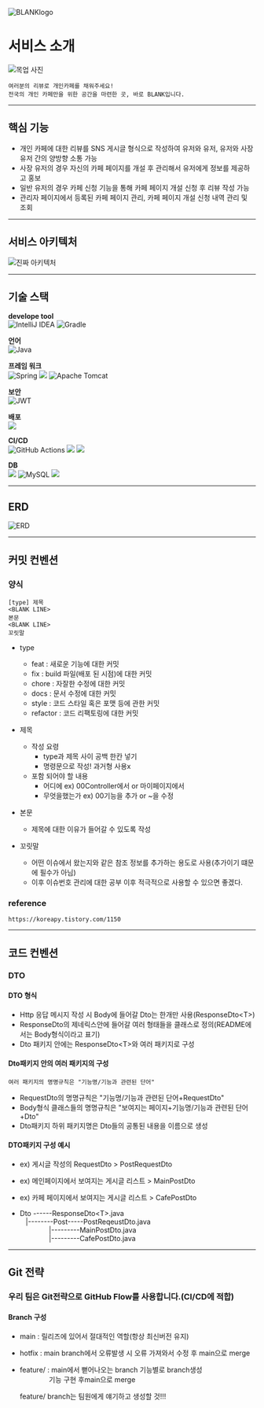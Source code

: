 ![BLANKlogo](https://user-images.githubusercontent.com/104212768/182787882-1f383846-f91a-4335-81a0-85c997f36809.png)


# <b>서비스 소개</b>

![목업 사진](https://user-images.githubusercontent.com/104212768/182790064-6613e27d-5579-4796-a12c-af67e972bb14.png)

    여러분의 리뷰로 개인카페를 채워주세요!
    전국의 개인 카페만을 위한 공간을 마련한 곳, 바로 BLANK입니다.

---
## <b>핵심 기능</b>
- 개인 카페에 대한 리뷰를 SNS 게시글 형식으로 작성하여 유저와 유저, 유저와 사장유저 간의 양방향 소통 가능
- 사장 유저의 경우 자신의 카페 페이지를 개설 후 관리해서 유저에게 정보를 제공하고 홍보
- 일반 유저의 경우 카페 신청 기능을 통해 카페 페이지 개설 신청 후 리뷰 작성 가능
- 관리자 페이지에서 등록된 카페 페이지 관리, 카페 페이지 개설 신청 내역 관리 및 조회

---
## <b>서비스 아키텍처</b>
![진짜 아키텍처](https://user-images.githubusercontent.com/104212768/182804194-cf5469e9-3a1a-4bf8-923f-33d1a00efccc.PNG)

---
## <b>기술 스택</b>
**develope tool**   
![IntelliJ IDEA](https://img.shields.io/badge/IntelliJIDEA-000000.svg?style=for-the-badge&logo=intellij-idea&logoColor=white)
![Gradle](https://img.shields.io/badge/Gradle-02303A.svg?style=for-the-badge&logo=Gradle&logoColor=white)

**언어**   
![Java](https://img.shields.io/badge/java-%23ED8B00.svg?style=for-the-badge&logo=java&logoColor=white)

**프레임 워크**   
 ![Spring](https://img.shields.io/badge/spring-%236DB33F.svg?style=for-the-badge&logo=spring&logoColor=white)
 <img src="https://img.shields.io/badge/Springboot-6DB33F?style=for-the-badge&logo=Springboot&logoColor=white">
 ![Apache Tomcat](https://img.shields.io/badge/apache%20tomcat-%23F8DC75.svg?style=for-the-badge&logo=apache-tomcat&logoColor=black)
 
 **보안**   
 ![JWT](https://img.shields.io/badge/JWT-black?style=for-the-badge&logo=JSON%20web%20tokens)

 **배포**   
 <img src="https://img.shields.io/badge/AwsEC2-232F3E?style=for-the-badge&logo=AmazonAWS&logoColor=white"/>

**CI/CD**   
 ![GitHub Actions](https://img.shields.io/badge/github%20actions-%232671E5.svg?style=for-the-badge&logo=githubactions&logoColor=white)
 <img src="https://img.shields.io/badge/codedeploy-6DB33F?style=for-the-badge&logo=codedeploy&logoColor=white">
 <img src="https://img.shields.io/badge/AwsS3-232F3E?style=for-the-badge&logo=AmazonS3&logoColor=white"/>

**DB**  
<img src="https://img.shields.io/badge/AwsRDS-232F3E?style=for-the-badge&logo=AmazonAWS&logoColor=white"/> 
![MySQL](https://img.shields.io/badge/mysql-%2300f.svg?style=for-the-badge&logo=mysql&logoColor=white)
<img src="https://img.shields.io/badge/AwsS3-232F3E?style=for-the-badge&logo=AmazonS3&logoColor=white"/>

---
## **ERD**
![ERD](https://user-images.githubusercontent.com/104212768/182824495-df8c16d6-8396-4afb-b814-884a0209154b.PNG)

---

## <b>커밋 컨벤션</b>
### 양식
    [type] 제목
    <BLANK LINE>
    본문
    <BLANK LINE>
    꼬릿말

- type
  - feat : 새로운 기능에 대한 커밋
  - fix : build 파일(배포 된 시점)에 대한 커밋
  - chore : 자잘한 수정에 대한 커밋
  - docs : 문서 수정에 대한 커밋
  - style : 코드 스타일 혹은 포맷 등에 관한 커밋
  - refactor : 코드 리팩토링에 대한 커밋


- 제목
  - 작성 요령
    - type과 제목 사이 공백 한칸 넣기
    - 명령문으로 작성! 과거형 사용x
  - 포함 되어야 할 내용
    - 어디에 ex) 00Controller에서 or 마이페이지에서
    - 무엇을했는가 ex) 00기능을 추가 or ~을 수정


- 본문
  - 제목에 대한 이유가 들어갈 수 있도록 작성

- 꼬릿말
  - 어떤 이슈에서 왔는지와 같은 참조 정보를 추가하는 용도로 사용(추가이기 떄문에 필수가 아님)
  - 이후 이슈번호 관리에 대한 공부 이후 적극적으로 사용할 수 있으면 좋겠다.
  
### reference
    https://koreapy.tistory.com/1150
---
## <b>코드 컨벤션</b>
### DTO
#### DTO 형식
- Http 응답 메시지 작성 시 Body에 들어갈 Dto는 한개만 사용(ResponseDto\<T>)
- ResponseDto의 제네릭스안에 들어갈 여러 형태들을 클래스로 정의(README에서는 Body형식이라고 표기)
- Dto 패키지 안에는 ResponseDto\<T>와 여러 패키지로 구성
#### Dto패키지 안의 여러 패키지의 구성
    여러 패키지의 명명규칙은 "기능명/기능과 관련된 단어"
- RequestDto의 명명규칙은 "기능명/기능과 관련된 단어+RequestDto"
- Body형식 클래스들의 명명규칙은 "보여지는 페이지+기능명/기능과 관련된 단어+Dto"
- Dto패키지 하위 패키지명은 Dto들의 공통된 내용을 이름으로 생성
#### DTO패키지 구성 예시
- ex) 게시글 작성의 RequestDto > PostRequestDto
- ex) 메인페이지에서 보여지는 게시글 리스트 > MainPostDto
- ex) 카페 페이지에서 보여지는 게시글 리스트 > CafePostDto

- Dto ------ResponseDto\<T>.java  
  &nbsp;&nbsp;&nbsp;|--------Post-----PostReqeustDto.java  
  &nbsp;&nbsp;&nbsp;&nbsp;&nbsp;&nbsp;&nbsp;&nbsp;&nbsp;&nbsp;&nbsp;&nbsp;&nbsp;&nbsp;&nbsp;|---------MainPostDto.java  
  &nbsp;&nbsp;&nbsp;&nbsp;&nbsp;&nbsp;&nbsp;&nbsp;&nbsp;&nbsp;&nbsp;&nbsp;&nbsp;&nbsp;&nbsp;|---------CafePostDto.java
---
## <b>Git 전략</b>
### 우리 팀은 Git전략으로 GitHub Flow를 사용합니다.(CI/CD에 적합)
#### Branch 구성
- main : 릴리즈에 있어서 절대적인 역할(항상 최신버전 유지)
- hotfix : main branch에서 오류발생 시 오류 가져와서 수정 후 main으로 merge
- feature/ : main에서 뻗어나오는 branch 기능별로 branch생성  
  &nbsp;&nbsp;&nbsp;&nbsp;&nbsp;&nbsp;&nbsp;&nbsp;&nbsp;&nbsp;&nbsp;&nbsp;&nbsp;&nbsp;&nbsp;기능 구현 후main으로 merge  


    feature/ branch는 팀원에게 얘기하고 생성할 것!!!


      
